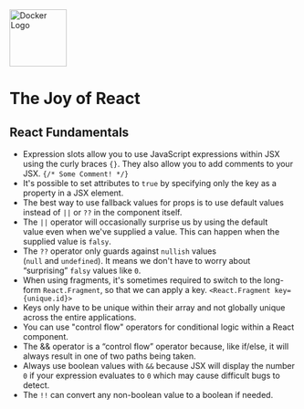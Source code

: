 <image alt="Docker Logo" height="100px" src="./images/joy-of-react.png" width="100px" />

# The Joy of React

## React Fundamentals

* Expression slots allow you to use JavaScript expressions within JSX using the curly braces `{}`. They also allow you to add comments to your JSX. `{/* Some Comment! */}`
* It's possible to set attributes to `true` by specifying only the key as a property in a JSX element.
* The best way to use fallback values for props is to use default values instead of `||` or `??` in the component itself.
* The `||` operator will occasionally surprise us by using the default value even when we've supplied a value. This can happen when the supplied value is `falsy`.
* The `??` operator only guards against `nullish` values (`null` and `undefined`). It means we don't have to worry about “surprising” `falsy` values like `0`.
* When using fragments, it's sometimes required to switch to the long-form `React.Fragment`, so that we can apply a key. `<React.Fragment key={unique.id}>`
* Keys only have to be unique within their array and not globally unique across the entire applications.
* You can use "control flow" operators for conditional logic within a React component.
* The && operator is a “control flow” operator because, like if/else, it will always result in one of two paths being taken. 
* Always use boolean values with `&&` because JSX will display the number `0` if your expression evaluates to `0` which may cause difficult bugs to detect. 
* The `!!` can convert any non-boolean value to a boolean if needed.
